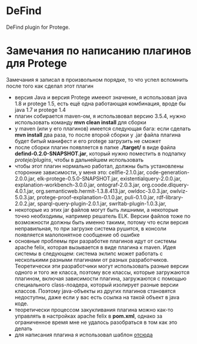 # DeFind
DeFind plugin for Protege.

# Замечания по написанию плагинов для Protege

Замечания я записал в произвольном порядке, то что успел вспомнить после того как сделал этот плагин

* версия Java и версия Protege имееют значение, я использовал java 1.8 и protege 1.5, есть ещё одна работающая комбинация, вроде бы java 1.7 и protege 1.4
* плагин собирается maven-ом, я использвовал версию 3.5.4, нужно использовать команду **mvn clean install** для сборки
* у maven (или у его плагинов) имеется следующая бага: если сделать **mvn install** два раза, то после второй сборки у .jar файла плагина будет битый манифест и его protege загрузить не сможет
* после сборки плагин появляется в папке **./target/** в виде файла **defind-0.2.0-SNAPSHOT.jar**, который нужно поместить в подпапку *proteje/plugins*, чтобы в дальнейшем использовать
* чтобы этот плагин нормально работал, должны быть установлены сторонние зависимости, у меня это: cellfie-2.1.0.jar, code-generation-2.0.0.jar, elk-protege-0.5.0-SNAPSHOT.jar, existentialquery-2.0.0.jar, explanation-workbench-3.0.0.jar, ontograf-2.0.3.jar, org.coode.dlquery-4.0.1.jar, org.semanticweb.hermit-1.3.8.413.jar, owldoc-3.0.3.jar, owlviz-5.0.3.jar, protege-proof-explanation-0.1.0.jar, puli-0.1.0.jar, rdf-library-2.0.2.jar, sparql-query-plugin-2.0.1.jar, swrltab-plugin-1.0.3.jar,
* некоторые из этих jar файлов могут быть лишними, а некоторые точно необходимы, например решатель ELK. Версии файлов тоже по возможности должны быть именно такими, потому что если версия неправильная, то при загрузке система рушится, в консоли появляется малопонятное сообщение об ошибке
* основные проблемы при разработке плагинов идут от системы apache felix, которая вызывается в виде плагина к maven. Идея системы в следующем: система эклипс может работать с несколькими разными плагинами от разных разработчиков. Теоретически эти разработчики могут использовать разные версии одного и того же класса, поэтому все классы, которые загружаются плагином, включая зависимости плагина, загружаются с помощью специального class-лоадера, который изолирует разные версии классов. Поэтому java-объекты из других плагинов становятся недоступны, даже если у вас есть ссылка на такой объект в java коде.
* теоретически процессом закукливания плагина можно как-то управлять в настройках apache felix в **pom.xml**, однако за ограниченное время мне не удалось разобраться в том как это делать
* для написания плагина я использовал шаблон [отсюда](https://github.com/protegeproject/protege-plugin-examples)
    
     

